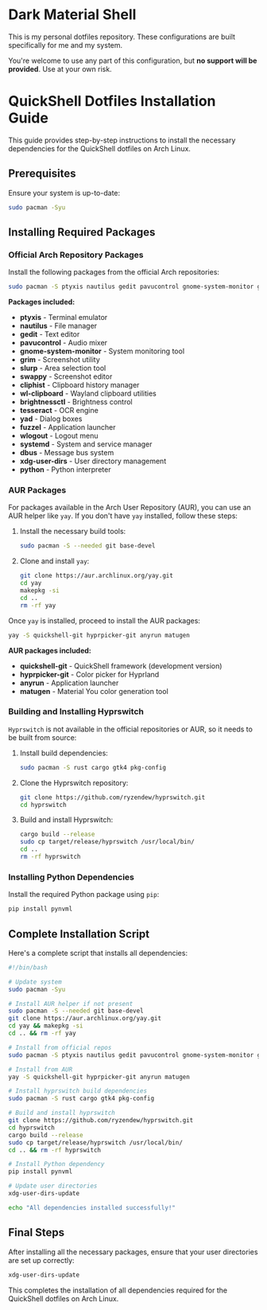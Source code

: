 # Dark Material Shell

This is my personal dotfiles repository. These configurations are built specifically for me and my system.

You're welcome to use any part of this configuration, but **no support will be provided**. Use at your own risk.

# QuickShell Dotfiles Installation Guide

This guide provides step-by-step instructions to install the necessary dependencies for the QuickShell dotfiles on Arch Linux.

## Prerequisites

Ensure your system is up-to-date:

```bash
sudo pacman -Syu
```

## Installing Required Packages

### Official Arch Repository Packages

Install the following packages from the official Arch repositories:

```bash
sudo pacman -S ptyxis nautilus gedit pavucontrol gnome-system-monitor grim slurp swappy cliphist wl-clipboard brightnessctl tesseract yad fuzzel wlogout systemd dbus xdg-user-dirs python
```

**Packages included:**
- **ptyxis** - Terminal emulator
- **nautilus** - File manager
- **gedit** - Text editor
- **pavucontrol** - Audio mixer
- **gnome-system-monitor** - System monitoring tool
- **grim** - Screenshot utility
- **slurp** - Area selection tool
- **swappy** - Screenshot editor
- **cliphist** - Clipboard history manager
- **wl-clipboard** - Wayland clipboard utilities
- **brightnessctl** - Brightness control
- **tesseract** - OCR engine
- **yad** - Dialog boxes
- **fuzzel** - Application launcher
- **wlogout** - Logout menu
- **systemd** - System and service manager
- **dbus** - Message bus system
- **xdg-user-dirs** - User directory management
- **python** - Python interpreter

### AUR Packages

For packages available in the Arch User Repository (AUR), you can use an AUR helper like `yay`. If you don't have `yay` installed, follow these steps:

1. Install the necessary build tools:

   ```bash
   sudo pacman -S --needed git base-devel
   ```

2. Clone and install `yay`:

   ```bash
   git clone https://aur.archlinux.org/yay.git
   cd yay
   makepkg -si
   cd ..
   rm -rf yay
   ```

Once `yay` is installed, proceed to install the AUR packages:

```bash
yay -S quickshell-git hyprpicker-git anyrun matugen
```

**AUR packages included:**
- **quickshell-git** - QuickShell framework (development version)
- **hyprpicker-git** - Color picker for Hyprland
- **anyrun** - Application launcher
- **matugen** - Material You color generation tool

### Building and Installing Hyprswitch

`Hyprswitch` is not available in the official repositories or AUR, so it needs to be built from source:

1. Install build dependencies:

   ```bash
   sudo pacman -S rust cargo gtk4 pkg-config
   ```

2. Clone the Hyprswitch repository:

   ```bash
   git clone https://github.com/ryzendew/hyprswitch.git
   cd hyprswitch
   ```

3. Build and install Hyprswitch:

   ```bash
   cargo build --release
   sudo cp target/release/hyprswitch /usr/local/bin/
   cd ..
   rm -rf hyprswitch
   ```

### Installing Python Dependencies

Install the required Python package using `pip`:

```bash
pip install pynvml
```

## Complete Installation Script

Here's a complete script that installs all dependencies:

```bash
#!/bin/bash

# Update system
sudo pacman -Syu

# Install AUR helper if not present
sudo pacman -S --needed git base-devel
git clone https://aur.archlinux.org/yay.git
cd yay && makepkg -si
cd .. && rm -rf yay

# Install from official repos
sudo pacman -S ptyxis nautilus gedit pavucontrol gnome-system-monitor grim slurp swappy cliphist wl-clipboard brightnessctl tesseract yad fuzzel wlogout systemd dbus xdg-user-dirs python

# Install from AUR
yay -S quickshell-git hyprpicker-git anyrun matugen

# Install hyprswitch build dependencies
sudo pacman -S rust cargo gtk4 pkg-config

# Build and install hyprswitch
git clone https://github.com/ryzendew/hyprswitch.git
cd hyprswitch
cargo build --release
sudo cp target/release/hyprswitch /usr/local/bin/
cd .. && rm -rf hyprswitch

# Install Python dependency
pip install pynvml

# Update user directories
xdg-user-dirs-update

echo "All dependencies installed successfully!"
```

## Final Steps

After installing all the necessary packages, ensure that your user directories are set up correctly:

```bash
xdg-user-dirs-update
```

This completes the installation of all dependencies required for the QuickShell dotfiles on Arch Linux.